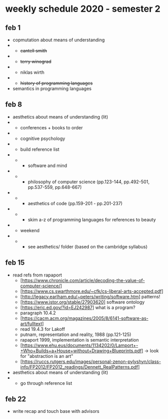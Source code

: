 # weekly schedule 2020 - semester 2

## feb 1

- copmutation about means of understanding
- - ~~cantell smith~~
- - ~~terry winograd~~
- - niklas wirth
- - ~~history of programming languages~~
- semantics in programming languages

## feb 8

- aesthetics about means of understanding (lit)
- - conferences + books to order
- - cognitive psychology
- - build reference list
- - - software and mind
- - - philosophy of computer science (pp.123-144, pp.492-501, pp.537-559, pp.648-667)
- - - aesthetics of code (pp.159-201 - pp.201-237)
- - - skim a-z of programming languages for references to beauty
- - weekend
- - - see aesthetics/ folder (based on the cambridge syllabus)

## feb 15

- read refs from rapaport
  - [https://www.chronicle.com/article/decoding-the-value-of-computer-science/]
  - [https://www.cs.swarthmore.edu/~cfk/cs-liberal-arts-accepted.pdf]
  - [http://legacy.earlham.edu/~peters/writing/software.htm] patterns!
  - [https://www.jstor.org/stable/27903620] software ontology
  - [https://eric.ed.gov/?id=EJ242987] what is a program?
  - paragraph 10.4.2
  - [https://cacm.acm.org/magazines/2005/8/6141-software-as-art/fulltext]
  - read 19.4.3 for Lakoff
  - putnam, representation and reality, 1988 (pp.121-125)
  - rapaport 1999, implementation is semantic interpretation
  - [https://www.ehu.eus/documents/1134202/0/Lamport+-+Who+Builds+a+House+without+Drawing+Blueprints.pdf] -> look for "abstraction is an art"
  - [https://ruccs.rutgers.edu/images/personal-zenon-pylyshyn/class-info/FP2012/FP2012_readings/Dennett_RealPatterns.pdf]
- aesthetics about means of understanding (lit)
- - go through reference list

## feb 22

- write recap and touch base with advisors
